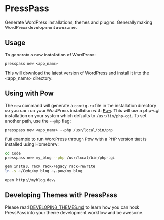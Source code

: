 # PressPass

Generate WordPress installations, themes and plugins. Generally making WordPress development awesome.

## Usage

To generate a new installation of WordPress:

```
presspass new <app_name>
```

This will download the latest version of WordPress and install it into the <app_name> directory.

## Using with Pow

The ```new``` command will generate a ```config.ru``` file in the installation directory so you can run your WordPress installation with [Pow](http://pow.cx). This will use a php-cgi installation on your system which defaults
to ```/usr/bin/php-cgi```. To set another path, use the ```--php``` flag:

```
presspass new <app_name> --php /usr/local/bin/php
```

Full example to run WordPress through Pow with a PHP version that is installed using Homebrew:

``` bash
cd Code
presspass new my_blog --php /usr/local/bin/php-cgi

gem install rack rack-legacy rack-rewrite
ln -s ~/Code/my_blog ~/.pow/my_blog

open http://myblog.dev/
```

## Developing Themes with PressPass

Please read [DEVELOPING_THEMES.md](http://github.com/firmhouse/presspass/blog/master/DEVELOPING_THEMES.md) to
learn how you can hook PressPass into your theme development workflow and be awesome.